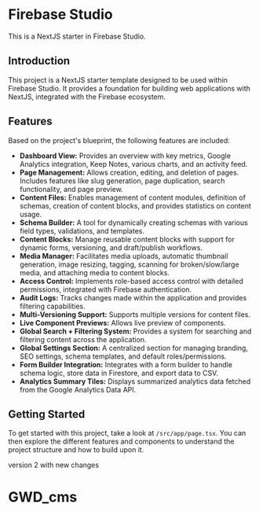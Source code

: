 # Firebase Studio

This is a NextJS starter in Firebase Studio.

## Introduction

This project is a NextJS starter template designed to be used within Firebase Studio. It provides a foundation for building web applications with NextJS, integrated with the Firebase ecosystem.

## Features

Based on the project's blueprint, the following features are included:

*   **Dashboard View:** Provides an overview with key metrics, Google Analytics integration, Keep Notes, various charts, and an activity feed.
*   **Page Management:** Allows creation, editing, and deletion of pages. Includes features like slug generation, page duplication, search functionality, and page preview.
*   **Content Files:** Enables management of content modules, definition of schemas, creation of content blocks, and provides statistics on content usage.
*   **Schema Builder:** A tool for dynamically creating schemas with various field types, validations, and templates.
*   **Content Blocks:** Manage reusable content blocks with support for dynamic forms, versioning, and draft/publish workflows.
*   **Media Manager:** Facilitates media uploads, automatic thumbnail generation, image resizing, tagging, scanning for broken/slow/large media, and attaching media to content blocks.
*   **Access Control:** Implements role-based access control with detailed permissions, integrated with Firebase authentication.
*   **Audit Logs:** Tracks changes made within the application and provides filtering capabilities.
*   **Multi-Versioning Support:** Supports multiple versions for content files.
*   **Live Component Previews:** Allows live preview of components.
*   **Global Search + Filtering System:** Provides a system for searching and filtering content across the application.
*   **Global Settings Section:** A centralized section for managing branding, SEO settings, schema templates, and default roles/permissions.
*   **Form Builder Integration:** Integrates with a form builder to handle schema logic, store data in Firestore, and export data to CSV.
*   **Analytics Summary Tiles:** Displays summarized analytics data fetched from the Google Analytics Data API.

## Getting Started

To get started with this project, take a look at `/src/app/page.tsx`. You can then explore the different features and components to understand the project structure and how to build upon it.


version 2 with new changes
# GWD_cms
